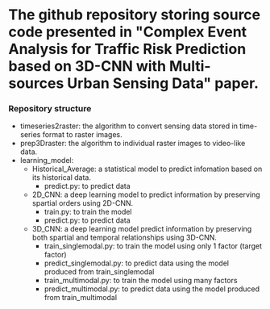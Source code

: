 # The github repository storing source code presented in "Complex Event Analysis for Traffic Risk Prediction based on 3D-CNN with Multi-sources Urban Sensing Data" paper.

### Repository structure ###
* timeseries2raster: the algorithm to convert sensing data stored in time-series format to raster images.
* prep3Draster: the algorithm to individual raster images to video-like data.
* learning_model: 
    * Historical_Average: a statistical model to predict infomation based on its historical data.
        * predict.py: to predict data
    * 2D_CNN: a deep learning model to predict information by preserving spartial orders using 2D-CNN.
        * train.py: to train the model
        * predict.py: to predict data
    * 3D_CNN: a deep learning model predict information by preserving both spartial and temporal relationships using 3D-CNN.
        * train_singlemodal.py: to train the model using only 1 factor (target factor)        
        * predict_singlemodal.py: to predict data using the model produced from train_singlemodal
        * train_multimodal.py: to train the model using many factors
        * predict_multimodal.py: to predict data using the model produced from train_multimodal

